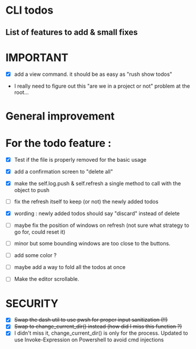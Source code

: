 # CLI todos

## List of features to add & small fixes

# IMPORTANT


- [x] add a view command. it should be as easy as "rush show todos"
- I really need to figure out this "are we in a project or not" problem at the root...

# General improvement

# For the todo feature : 

- [x] Test if the file is properly removed for the basic usage
- [x] add a confirmation screen to "delete all" 
- [x] make the self.log.push & self.refresh a single method to call with the object to push
- [ ] fix the refresh itself to keep (or not) the newly added todos
- [x] wording : newly added todos should say "discard" instead of delete
- [ ] maybe fix the position of windows on refresh (not sure what strategy to go for, could reset it)


- [ ] minor but some bounding windows are too close to the buttons.
- [ ] add some color ?
- [ ] maybe add a way to fold all the todos at once
- [ ] Make the editor scrollable.

# SECURITY 

- [x] ~~Swap the dash util to use pwsh for proper input sanitization (!!)~~
- [x] ~~Swap to change_current_dir() instead (how did I miss this function ?)~~
- [x] I didn't miss it, change_current_dir() is only for the process. Updated to use Invoke-Expression on Powershell to avoid cmd injections
